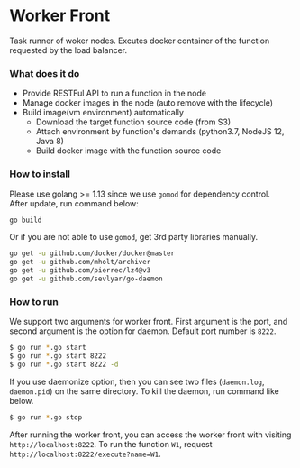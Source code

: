 # Worker Front

Task runner of woker nodes. Excutes docker container of the function requested by the load balancer.

### What does it do

- Provide RESTFul API to run a function in the node
- Manage docker images in the node (auto remove with the lifecycle)
- Build image(vm environment) automatically
	- Download the target function source code (from S3)
	- Attach environment by function's demands (python3.7, NodeJS 12, Java 8)
	- Build docker image with the function source code


### How to install

Please use golang >= 1.13 since we use `gomod` for dependency control.  
After update, run command below:

```bash
go build
```

Or if you are not able to use `gomod`, get 3rd party libraries manually.

```bash
go get -u github.com/docker/docker@master
go get -u github.com/mholt/archiver
go get -u github.com/pierrec/lz4@v3
go get -u github.com/sevlyar/go-daemon
```


### How to run

We support two arguments for worker front.
First argument is the port, and second argument is the option for daemon. 
Default port number is `8222`.

```bash
$ go run *.go start
$ go run *.go start 8222
$ go run *.go start 8222 -d
```

If you use daemonize option,
then you can see two files (`daemon.log`, `daemon.pid`) on the same directory.
To kill the daemon, run command like below.

```bash
$ go run *.go stop
```

After running the worker front, you can access the worker front with visiting `http://localhost:8222`.
To run the function `W1`, request `http://localhost:8222/execute?name=W1`.
